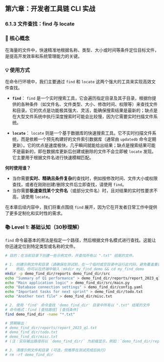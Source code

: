 ## 第六章：开发者工具链 CLI 实战
### 6.1.3 文件查找：find 与 locate

### 🎯 核心概念
在海量的文件中，快速精准地根据名称、类型、大小或时间等条件定位目标文件，是提高开发效率和系统管理能力的关键。

### 💡 使用方式
在命令行环境中，我们主要通过 `find` 和 `locate` 这两个强大的工具来实现高效文件查找。

*   **`find`**：
    `find` 是一个实时搜索工具，它会遍历指定目录及其子目录，根据你提供的各种条件（如文件名、文件类型、大小、修改时间、权限等）来查找文件和目录。它的优点是功能极其强大、灵活，能确保搜索结果是最新的；缺点是在大型文件系统中执行深度搜索时可能会比较慢，因为它需要实时扫描文件系统。

*   **`locate`**：
    `locate` 则是一个基于数据库的快速搜索工具。它不实时扫描文件系统，而是依赖一个预先构建好的文件索引数据库（通常由 `updatedb` 命令定期更新）。它的优点是速度极快，几乎瞬间就能给出结果；缺点是搜索结果可能不是最新的，即在数据库更新后创建或删除的文件不会立即被 `locate` 发现。它主要用于根据文件名进行快速模糊匹配。

**何时使用谁？**
*   当你需要**实时、精确且条件复杂**的查找时，例如按修改时间、文件大小或权限查找，或者在刚刚创建/删除文件后立即查找，请使用 `find`。
*   当你需要**极速查找某个文件名**（或部分文件名）时，且对结果的实时性要求不高，请使用 `locate`。

在本章后续内容中，我们将重点围绕 `find` 展开，因为它在开发者日常工作中提供了更多定制化和实时性的需求。

### 📚 Level 1: 基础认知（30秒理解）
`find` 命令最基本的用法是指定一个路径，然后根据文件名模式进行查找。这能让你迅速定位到特定类型或名称的文件。

```bash
# 目的：在当前目录下创建一些示例文件，并查找所有以 ".txt" 结尾的文件。

# 1. 创建示例文件和目录（请确保在测试前，在一个临时或空目录中运行此代码，避免覆盖重要文件）
#    例如，你可以在终端中输入：mkdir my_find_demo && cd my_find_demo
mkdir -p demo_find_dir/reports demo_find_dir/src
echo "Summary of Q1 performance" > demo_find_dir/reports/report_2023_q1.txt
echo "Main application logic" > demo_find_dir/src/main.py
echo "Database connection settings" > demo_find_dir/config.yaml
echo "Important tasks for next sprint" > demo_find_dir/todo.txt
echo "Another text file" > demo_find_dir/misc.txt

# 2. 使用 'find' 命令查找 'demo_find_dir' 目录中所有以 ".txt" 结尾的文件
# 命令格式：find [查找路径] [查找条件]
find demo_find_dir -name "*.txt"

# 预期输出：
# demo_find_dir/reports/report_2023_q1.txt
# demo_find_dir/todo.txt
# demo_find_dir/misc.txt
# (注：实际输出路径将以 `demo_find_dir/` 为前缀显示，例如：`demo_find_dir/reports/report_2023_q1.txt`。文件顺序可能不同。)

# 3. 清理示例文件和目录 (可选，但推荐在测试完成后执行)
# rm -rf demo_find_dir
```